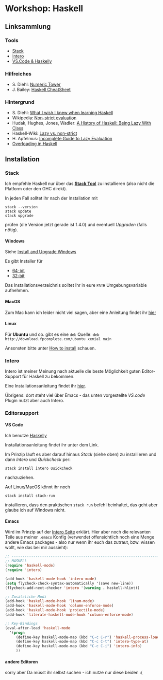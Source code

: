 # Workshop: Haskell

## Linksammlung

### Tools
- [Stack](https://docs.haskellstack.org/en/stable/README/)
- [Intero](https://haskell-lang.org/intero)
- [VS.Code & Haskelly](https://github.com/haskelly-dev/Haskelly)


### Hilfreiches
- S. Diehl: [Numeric Tower](http://dev.stephendiehl.com/hask/#numeric-tower)
- J. Bailey: [Haskell CheatSheet](http://blog.codeslower.com/static/CheatSheet.pdf)

### Hintergrund
- S. Diehl: [What I wish I knew when learning Haskell](http://dev.stephendiehl.com/hask/)
- Wikipedia: [Non-strict evaluation](https://en.wikipedia.org/wiki/Evaluation_strategy#Non-strict_evaluation)
- Hudak, Hughes, Jones, Wadler: [A History of Haskell: Being Lazy With Class](http://haskell.cs.yale.edu/wp-content/uploads/2011/02/history.pdf)
- Haskell-Wiki: [Lazy vs. non-strict](https://wiki.haskell.org/Lazy_vs._non-strict)
- H. Apfelmus:  [Incomplete Guide to Lazy Evaluation](https://hackhands.com/guide-lazy-evaluation-haskell/)
- [Overloading in Haskell](http://www.cse.chalmers.se/edu/year/2016/course/TDA452_Functional_Programming/lectures/OverloadingAndTypeClasses.html)

## Installation

### Stack
Ich empfehle Haskell nur über das [**Stack Tool**](https://docs.haskellstack.org/en/stable/README/) zu installieren
(also nicht die Platform oder den GHC direkt).

In jeden Fall solltet ihr nach der Installation mit

```
stack --version
stack update
stack upgrade
```

prüfen (die Version jetzt gerade ist 1.4.0) und eventuell *Upgraden*
(falls nötig).

#### Windows
Siehe [Install and Upgrade Windows](https://docs.haskellstack.org/en/stable/install_and_upgrade/#windows)

Es gibt Installer für

- [64-bit](https://www.stackage.org/stack/windows-x86_64)
- [32-bit](https://www.stackage.org/stack/windows-i386)

Das Installationsverzeichnis solltet Ihr in eure `PATH` Umgebungsvariable 
aufnehmen.

#### MacOS
Zum Mac kann ich leider nicht viel sagen, aber eine
Anleitung findet ihr [hier](https://docs.haskellstack.org/en/stable/install_and_upgrade/#macos)

#### Linux
Für **Ubuntu** und co. gibt es eine `deb` Quelle: `deb http://download.fpcomplete.com/ubuntu xenial main`

Ansonsten bitte unter [How to install](https://docs.haskellstack.org/en/stable/README/#how-to-install)
schauen.

### Intero
Intero ist meiner Meinung nach aktuelle die beste Möglichkeit guten
Editor-Support für Haskell zu bekommen.

Eine Installationsanleitung findet ihr [hier](https://haskell-lang.org/intero).

Übrigens: dort steht viel über Emacs - das unten vorgestellte *VS.code* Plugin
nutzt aber auch Intero.

### Editorsupport

#### VS Code
Ich benutze [Haskelly](https://marketplace.visualstudio.com/items?itemName=UCL.haskelly)

Installationsanleitung findet ihr unter dem Link.

Im Prinzip läuft es aber darauf hinaus *Stack* (siehe oben) zu installieren
und dann *Intero* und *Quickcheck* per:

    stack install intero QuickCheck

nachzuziehen.

Auf Linux/MacOS könnt ihr noch

    stack install stack-run
    
installieren, dass den praktischen `stack run` befehl beinhaltet,
das geht aber glaube ich auf Windows nicht.


#### Emacs
Wird im Prinzip auf der [Intero Seite](https://haskell-lang.org/intero) erklärt.
Hier aber noch die relevanten Teile aus meiner `.emacs` Konfig (verwendet 
offensichtlich noch eine Menge andere Emacs packages - also nur wenn ihr euch
das zutraut, bzw. wissen wollt, wie das bei mir aussieht):

```commonlisp
;; ----------------------------------------------------------------------
;; HASKELL
(require 'haskell-mode)
(require 'intero)

(add-hook 'haskell-mode-hook 'intero-mode)
(setq flycheck-check-syntax-automatically '(save new-line))
(flycheck-add-next-checker 'intero '(warning . haskell-hlint))

;; Zusätzliche Modi
(add-hook 'haskell-mode-hook 'linum-mode)
(add-hook 'haskell-mode-hook 'column-enforce-mode)
(add-hook 'haskell-mode-hook 'projectile-mode)
(add-hook 'literate-haskell-mode-hook 'column-enforce-mode)

;; Key-Bindings
(eval-after-load 'haskell-mode
  '(progn
     (define-key haskell-mode-map (kbd "C-c C-r") 'haskell-process-load-file)
     (define-key haskell-mode-map (kbd "C-c C-t") 'intero-type-at)
     (define-key haskell-mode-map (kbd "C-c C-i") 'intero-info)
     ))
```

#### andere Editoren
sorry aber Da müsst ihr selbst suchen - ich nutze nur diese beiden :(
